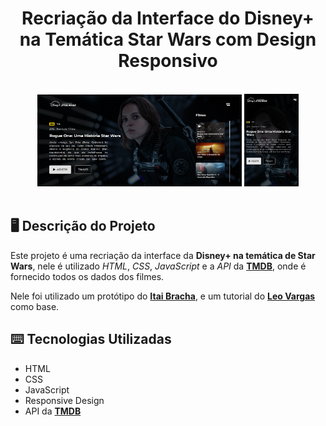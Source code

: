 <h1 align="center">
  Recriação da Interface do Disney+ na Temática Star Wars com Design Responsivo
</h1></br>

<div align="center">
  <img src="github/Interface.png" width="65%"/>
  <img src="github/Interface_Mobile.png" width="17.3%"/>
</div></br>

## 🖥 Descrição do Projeto

Este projeto é uma recriação da interface da **Disney+ na temática de Star Wars**, nele é utilizado _HTML_, _CSS_, _JavaScript_ e a _API_ da [**TMDB**](https://www.themoviedb.org/documentation/api), onde é fornecido todos os dados dos filmes.

Nele foi utilizado um protótipo do [**Itai Bracha**](https://www.figma.com/@itaibracha), e um tutorial do [**Leo Vargas**](https://github.com/leovargasdev) como base.

## ⌨️ Tecnologias Utilizadas

- HTML
- CSS
- JavaScript
- Responsive Design
- API da [**TMDB**](https://www.themoviedb.org/documentation/api)
